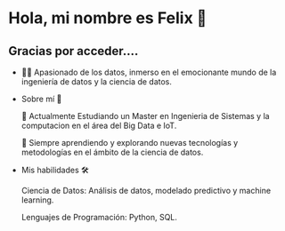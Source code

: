 # Hola, mi nombre es Felix  👋

## Gracias por acceder....

- 👨‍💻 Apasionado de los datos, inmerso en el emocionante mundo de la ingeniería de datos y la ciencia de datos.
  
- Sobre mí 🚀
  
    💼 Actualmente Estudiando un Master en Ingenieria de Sistemas y la computacion en el área del Big Data e IoT.
  
    🌱 Siempre aprendiendo y explorando nuevas tecnologías y metodologías en el ámbito de la ciencia de datos.
  
- Mis habilidades 🛠️
  
    Ciencia de Datos: Análisis de datos, modelado predictivo y machine learning.
  
    Lenguajes de Programación: Python, SQL.

